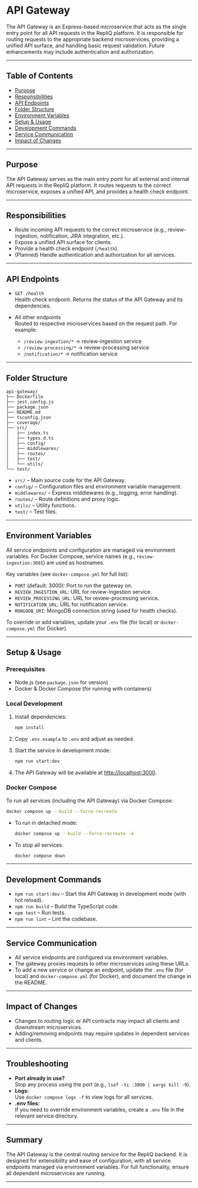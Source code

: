 # API Gateway

The API Gateway is an Express-based microservice that acts as the single entry point for all API requests in the RepliQ platform. It is responsible for routing requests to the appropriate backend microservices, providing a unified API surface, and handling basic request validation. Future enhancements may include authentication and authorization.

---

## Table of Contents

- [Purpose](#purpose)
- [Responsibilities](#responsibilities)
- [API Endpoints](#api-endpoints)
- [Folder Structure](#folder-structure)
- [Environment Variables](#environment-variables)
- [Setup & Usage](#setup--usage)
- [Development Commands](#development-commands)
- [Service Communication](#service-communication)
- [Impact of Changes](#impact-of-changes)

---

## Purpose

The API Gateway serves as the main entry point for all external and internal API requests in the RepliQ platform. It routes requests to the correct microservice, exposes a unified API, and provides a health check endpoint.

---

## Responsibilities

- Route incoming API requests to the correct microservice (e.g., review-ingestion, notification, JIRA integration, etc.).
- Expose a unified API surface for clients.
- Provide a health check endpoint (`/health`).
- (Planned) Handle authentication and authorization for all services.

---

## API Endpoints

- `GET /health`  
  Health check endpoint. Returns the status of the API Gateway and its dependencies.

- All other endpoints  
  Routed to respective microservices based on the request path. For example:
  - `/review-ingestion/*` → review-ingestion service
  - `/review-processing/*` → review-processing service
  - `/notification/*` → notification service

---

## Folder Structure

```
api-gateway/
├── Dockerfile
├── jest.config.js
├── package.json
├── README.md
├── tsconfig.json
├── coverage/
├── src/
│   ├── index.ts
│   ├── types.d.ts
│   ├── config/
│   ├── middlewares/
│   ├── routes/
│   ├── test/
│   └── utils/
└── test/
```

- `src/` – Main source code for the API Gateway.
- `config/` – Configuration files and environment variable management.
- `middlewares/` – Express middlewares (e.g., logging, error handling).
- `routes/` – Route definitions and proxy logic.
- `utils/` – Utility functions.
- `test/` – Test files.

---

## Environment Variables

All service endpoints and configuration are managed via environment variables. For Docker Compose, service names (e.g., `review-ingestion:3001`) are used as hostnames.

Key variables (see `docker-compose.yml` for full list):

- `PORT` (default: 3000): Port to run the gateway on.
- `REVIEW_INGESTION_URL`: URL for review-ingestion service.
- `REVIEW_PROCESSING_URL`: URL for review-processing service.
- `NOTIFICATION_URL`: URL for notification service.
- `MONGODB_URI`: MongoDB connection string (used for health checks).

To override or add variables, update your `.env` file (for local) or `docker-compose.yml` (for Docker).

---

## Setup & Usage

### Prerequisites

- Node.js (see `package.json` for version)
- Docker & Docker Compose (for running with containers)

### Local Development

1. Install dependencies:
   ```sh
   npm install
   ```

2. Copy `.env.example` to `.env` and adjust as needed.

3. Start the service in development mode:
   ```sh
   npm run start:dev
   ```

4. The API Gateway will be available at [http://localhost:3000](http://localhost:3000).

### Docker Compose

To run all services (including the API Gateway) via Docker Compose:

```sh
docker compose up --build --force-recreate
```

- To run in detached mode:
  ```sh
  docker compose up --build --force-recreate -d
  ```
- To stop all services:
  ```sh
  docker compose down
  ```

---

## Development Commands

- `npm run start:dev` – Start the API Gateway in development mode (with hot reload).
- `npm run build` – Build the TypeScript code.
- `npm test` – Run tests.
- `npm run lint` – Lint the codebase.

---

## Service Communication

- All service endpoints are configured via environment variables.
- The gateway proxies requests to other microservices using these URLs.
- To add a new service or change an endpoint, update the `.env` file (for local) and `docker-compose.yml` (for Docker), and document the change in the README.

---

## Impact of Changes

- Changes to routing logic or API contracts may impact all clients and downstream microservices.
- Adding/removing endpoints may require updates in dependent services and clients.

---

## Troubleshooting

- **Port already in use?**  
  Stop any process using the port (e.g., `lsof -ti :3000 | xargs kill -9`).
- **Logs:**  
  Use `docker compose logs -f` to view logs for all services.
- **.env files:**  
  If you need to override environment variables, create a `.env` file in the relevant service directory.

---

## Summary

The API Gateway is the central routing service for the RepliQ backend. It is designed for extensibility and ease of configuration, with all service endpoints managed via environment variables. For full functionality, ensure all dependent microservices are running.

---
